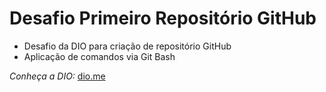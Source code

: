 # Desafio Primeiro Repositório GitHub
- Desafio da DIO para criação de repositório GitHub 
- Aplicação de comandos via Git Bash

_Conheça a DIO:_ [dio.me](https://www.dio.me/)
